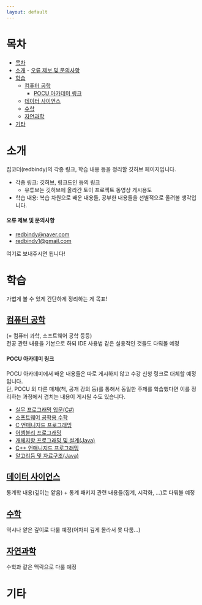 ```yaml
---
layout: default
---
```


# 목차
- [목차](#목차)
- [소개](#소개)
      - [오류 제보 및 문의사항](#오류-제보-및-문의사항)
- [학습](#학습)
  - [컴퓨터 공학](#컴퓨터-공학)
      - [POCU 아카데미 링크](#pocu-아카데미-링크)
  - [데이터 사이언스](#데이터-사이언스)
  - [수학](#수학)
  - [자연과학](#자연과학)
- [기타](#기타)

# 소개
집코더(redbindy)의 각종 링크, 학습 내용 등을 정리할 깃허브 페이지입니다.
- 각종 링크: 깃허브, 링크드인 등의 링크
    - 유튜브는 깃허브에 올라간 토이 프로젝트 동영상 게시용도
- 학습 내용: 복습 차원으로 배운 내용들, 공부한 내용들을 선별적으로 올려볼 생각입니다.

#### 오류 제보 및 문의사항
- redbindy@naver.com
- redbindy1@gmail.com

여기로 보내주시면 됩니다!

# 학습
가볍게 볼 수 있게 간단하게 정리하는 게 목표!

## [컴퓨터 공학](./post/ComputerScience/main.html)
(= 컴퓨터 과학, 소프트웨어 공학 등등)<br>
전공 관련 내용을 기본으로 하되 IDE 사용법 같은 실용적인 것들도 다뤄볼 예정

#### POCU 아카데미 링크
POCU 아카데미에서 배운 내용들은 따로 게시하지 않고 수강 신청 링크로 대체할 예정입니다. <br>
단, POCU 외 다른 매체(책, 공개 강의 등)를 통해서 동일한 주제를 학습했다면 이를 정리하는 과정에서 겹치는 내용이 게시될 수도 있습니다.

- [실무 프로그래밍 입문(C#)](https://pocu.academy/ko/Courses/COMP1500)
- [소프트웨어 공학용 수학](https://pocu.academy/ko/Courses/COMP1000)
- [C 언매니지드 프로그래밍](https://pocu.academy/ko/Courses/COMP2200)
- [어셈블리 프로그래밍](https://pocu.academy/ko/Courses/COMP2300)
- [개체지향 프로그래밍 및 설계(Java)](https://pocu.academy/ko/Courses/COMP2500)
- [C++ 언매니지드 프로그래밍](https://pocu.academy/ko/Courses/COMP3200)
- [알고리듬 및 자료구조(Java)](https://pocu.academy/ko/Courses/COMP3500)

## [데이터 사이언스](./post/DataScience/main.html)
통계학 내용(깊이는 얕음) + 통계 패키지 관련 내용들(집계, 시각화, ...)로 다뤄볼 예정

## [수학](./post/Math/main.html)
역시나 얕은 깊이로 다룰 예정(어차피 깊게 몰라서 못 다룸...)

## [자연과학](./post/Science/main.html)
수학과 같은 맥락으로 다룰 예정

# 기타